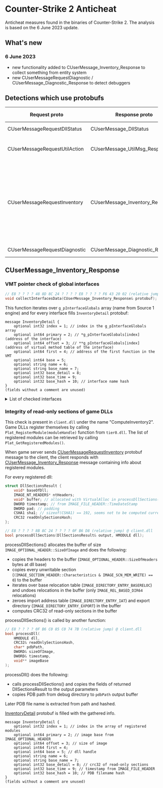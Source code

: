 # Counter-Strike 2 Anticheat

Anticheat measures found in the binaries of Counter-Strike 2.
The analysis is based on the 6 June 2023 update.

## What's new

### 6 June 2023

- new functionality added to CUserMessage_Inventory_Response to collect something from entity system
- new CUserMessageRequestDiagnostic / CUserMessage_Diagnostic_Response to detect debuggers

## Detections which use protobufs

| Request proto | Response proto | What is does |
| --- | --- | --- |
| CUserMessageRequestDllStatus | CUserMessage_DllStatus | Trusted Mode |
| CUserMessageRequestUtilAction | CUserMessage_UtilMsg_Response | Checks ConVars for unathorized modifications |
| CUserMessageRequestInventory | CUserMessage_Inventory_Response | Checks VMT pointers of global interfaces, checks if read-only sections of game DLLs were modified, checks something in entity system
| CUserMessageRequestDiagnostic | CUserMessage_Diagnostic_Response | Debugger detection |

## CUserMessage_Inventory_Response

### **VMT pointer check of global interfaces**

```cpp
// E8 ? ? ? ? 48 8D 8C 24 ? ? ? ? E8 ? ? ? ? F6 43 20 02 (relative jump) @ client.dll
void collectInterfacesData(CUserMessage_Inventory_Response& protobuf);
```

This function iterates over `g_pInterfaceGlobals` array (name from Source 1 engine) and for every interface fills `InventoryDetail` protobuf:

```text
message InventoryDetail {
    optional int32 index = 1; // index in the g_pInterfaceGlobals array
    optional int64 primary = 2; // *g_pInterfaceGlobals[index] (address of the interface)
    optional int64 offset = 3; // **g_pInterfaceGlobals[index] (address of virtual method table of the interface)
    optional int64 first = 4; // address of the first function in the VMT
    optional int64 base = 5;
    optional string name = 6;
    optional string base_name = 7;
    optional int32 base_detail = 8;
    optional int32 base_time = 9;
    optional int32 base_hash = 10; // interface name hash
}
(fields without a comment are unused)
```

<details>
<summary>List of checked interfaces</summary>

```text
VApplication001
VEngineCvar007
VStringTokenSystem001
TestScriptMgr001
VProcessUtils002
VFileSystem017
VAsyncFileSystem2_001
ResourceSystem013
ResourceManifestRegistry001
ResourceHandleUtils001
SchemaSystem_001
ResourceCompilerSystem001
VMaterialSystem2_001
PostProcessingSystem_001
InputSystemVersion001
InputStackSystemVersion001
RenderDeviceMgr001
RenderUtils_001
SoundSystem001
SoundOpSystemEdit001
SoundOpSystem001
SteamAudio001
VP4003
Localize_001
VMediaFoundation001
VAvi001
VBik001
MeshSystem001
MeshUtils001
RenderDevice003
VRenderDeviceSetupV001
RenderHardwareConfig002
SceneSystem_002
SceneUtils_001
WorldRendererMgr001
AssetSystem001
AssetSystemTest001
ParticleSystemMgr003
VScriptManager010
PropertyEditorSystem_001
MATCHFRAMEWORK_001
Source2V8System001
PanoramaUIEngine001
PanoramaUIClient001
PanoramaTextServices001
ToolFramework2_002
PhysicsBuilderMgr001
VisBuilder_001
BakedLODBuilderMgr001
HelpSystem_001
ToolSceneNodeFactory_001
EconItemToolModel_001
SchemaTestExternal_Two_001
SchemaTestExternal_One_001
AnimationSystem_001
AnimationSystemUtils_001
HammerMapLoader001
MaterialUtils_001
FontManager_001
TextLayout_001
AssetPreviewSystem_001
AssetBrowserSystem_001
AssetRenameSystem_001
VConComm001
MODEL_PROCESSING_SERVICES_INTERFACE_001
NetworkSystemVersion001
NetworkMessagesVersion001
FlattenedSerializersVersion001
SerializedEntitiesVersion001
DemoUpconverterVersion001
Source2Client002
Source2ClientUI001
Source2ClientPrediction001
Source2Server001
Source2Host001
Source2GameClients001
Source2GameEntities001
EngineServiceMgr001
HostStateMgr001
NetworkService_001
NetworkClientService_001
NetworkP2PService_001
NetworkServerService_001
ToolService_001
RenderService_001
StatsService_001
VProfService_001
InputService_001
MapListService_001
GameUIService_001
SoundService_001
BenchmarkService001
KeyValueCache001
GameResourceServiceClientV001
GameResourceServiceServerV001
Source2EngineToClient001
Source2EngineToServer001
Source2EngineToServerStringTable001
Source2EngineToClientStringTable001
VPhysics2_Interface_001
VPhysics2_Handle_Interface_001
ModelDocUtils001
AnimGraphEditorUtils001
MODEL_PROCESSING_SCRIPT_INTERFACE_001
EXPORTSYSTEM_INTERFACE_VERSION_001
NavSystem001
```

</details>

### **Integrity of read-only sections of game DLLs**

This check is present in `client.dll` under the name "ComputeInventory2".
Game DLLs register themselves by calling `Plat_RegisterModule(moduleHandle)` function from `tier0.dll`. The list of registered modules can be retrieved by calling `Plat_GetRegisteredModules()`.

When game server sends [CUserMessageRequestInventory](https://github.com/SteamDatabase/GameTracking-CSGO/blob/49680faef0fbccdead5803e3d559e6a36372ac8f/Protobufs/usermessages.proto#L631-L635) protobuf message to the client, the client responds with [CUserMessage_Inventory_Response](https://github.com/SteamDatabase/GameTracking-CSGO/blob/49680faef0fbccdead5803e3d559e6a36372ac8f/Protobufs/usermessages.proto#L637-L662) message containing info about registered modules.

For every registered dll:

```cpp
struct DllSectionsResult {
    void* baseOfDll;
    IMAGE_NT_HEADERS* ntHeaders;
    void* buffer; // allocated with VirtualAlloc in processDllSections()
    DWORD timestamp; // from IMAGE_FILE_HEADER::TimeDateStamp
    DWORD pad; // padding
    CSHA1 sha1; // sizeof(CSHA1) == 192, seems not to be computed currently
    CRC32 readOnlySectionsHash;
};

// E8 ? ? ? ? 8B 8C 24 ? ? ? ? 0F B6 D8 (relative jump) @ client.dll
bool processDllSections(DllSectionsResult& output, HMODULE dll);
```

processDllSections() allocates the buffer of size `IMAGE_OPTIONAL_HEADER::SizeOfImage` and does the following:

- copies the headers to the buffer (`IMAGE_OPTIONAL_HEADER::SizeOfHeaders` bytes at dll base)
- copies every unwritable section (`(IMAGE_SECTION_HEADER::Characteristics & IMAGE_SCN_MEM_WRITE) == 0`) to the buffer
- iterates over base relocation table (`IMAGE_DIRECTORY_ENTRY_BASERELOC`) and undoes relocations in the buffer (only `IMAGE_REL_BASED_DIR64` relocations)
- zeroes import address table (`IMAGE_DIRECTORY_ENTRY_IAT`) and export directory (`IMAGE_DIRECTORY_ENTRY_EXPORT`) in the buffer
- computes CRC32 of read-only sections in the buffer

processDllSections() is called by another function:

```cpp
// E8 ? ? ? ? 0F B6 C0 85 C0 74 7B (relative jump) @ client.dll
bool processDll(
    HMODULE dll,
    CRC32& readOnlySectionsHash,
    char* pdbPath,
    DWORD& sizeOfImage,
    DWORD& timestamp,
    void** imageBase
);
```

processDll() does the following:

- calls processDllSections() and copies the fields of returned DllSectionsResult to the output parameters
- copies PDB path from debug directory to `pdbPath` output buffer

Later PDB file name is extracted from path and hashed.

[InventoryDetail](https://github.com/SteamDatabase/GameTracking-CSGO/blob/49680faef0fbccdead5803e3d559e6a36372ac8f/Protobufs/usermessages.proto#L638-L649) protobuf is filled with the gathered info.

```text
message InventoryDetail {
    optional int32 index = 1; // index in the array of registered modules
    optional int64 primary = 2; // image base from IMAGE_OPTIONAL_HEADER
    optional int64 offset = 3; // size of image
    optional int64 first = 4;
    optional int64 base = 5; // dll handle
    optional string name = 6;
    optional string base_name = 7;
    optional int32 base_detail = 8; // crc32 of read-only sections
    optional int32 base_time = 9; // timestamp from IMAGE_FILE_HEADER
    optional int32 base_hash = 10; // PDB filename hash
}
(fields without a comment are unused)
```
